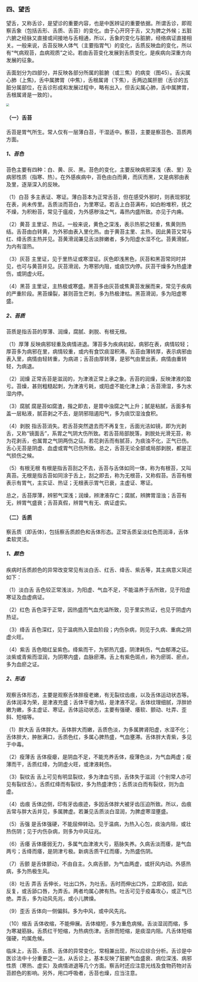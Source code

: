 ### 四、望舌

望舌，又称舌诊，是望诊的重要内容，也是中医辨证的重要依据。所谓舌诊，即观察舌象（包括舌形、舌质、舌苔）的变化。由于心开窍于舌，又为脾之外候；五脏六腑之经脉又直接或间接地与舌相通，所以，舌象的变化与脏腑，经络病证直接相关。一般来说，舌苔反映人体气（主要指胃气）的变化，舌质反映血的变化，所以有“气病观苔，血病观质”之论。若由舌苔变化发展到舌质变化，是疾病向深重方向发展的征象。

舌面划分为四部分，并反映各部分所属的脏腑（或三焦）的病变（图45）。舌尖属心肺（上焦)，舌中属脾胃（中焦），舌根属肾（下焦），舌两边属肝胆（舌诊的五脏分属部位，在舌诊形成和发展过程中，略有出入，但舌尖属心肺，舌中属脾胃，舌根属肾是一致的）。

<img src="./img/5图45-2.jpg" style="zoom:50%;" />

#### （一）舌苔

舌苔是胃气所生。常人仅有一层薄白苔，干湿适中。察苔，主要是察苔色、苔质两方面。

##### 1、苔色

苔色主要有四种：白、黄、灰、黑。苔色的变化，主要反映病邪深浅（表、里）及病邪性质（指寒、热）。在外感疾病中，苔色由白而黄，而灰而黑，又是病邪由表及里，逐渐深入的反映。

（1）白苔  多主表证、寒证。薄白苔本为正常舌苔，但在感受外邪时，则表现邪犹在表，尚未传里。舌质淡而苔白，为里寒证。若舌上白苔满布，如白粉堆积，抚之不燥，为积粉苔，常见于瘟疫，为外感秽浊之气，毒热内盛所致。亦见于内痈。

（2）黄苔  主里证、热证。一般来说，黄色之深浅，表示热邪之轻重，焦黄则热结。舌苔由白转黄，为外邪由表入里化热。由于黄苔主里、主热，因此黄苔又常与红、绛舌质主热并见。苔黄滑润兼见舌淡胖嫩者，多为阳虚水湿不化。苔黄滑腻，为内有湿热。

（3）灰苔  主里证，见于里热证或寒湿证。灰色即浅黑色，灰苔和黑苔常同时并见，也可与黄苔并见。灰苔滑润，为寒邪内阻，或痰饮内停。灰苔干燥多为热盛津伤，或阴虚火旺。

（4）黑苔  主里证，主热极或寒盛。黑苔多由灰苔或焦黄苔发展而来，常见于疾病的严重阶段。黑苔燥裂，甚则苔生芒刺，多为热极津枯。黑苔滑润，多为阳虚寒盛。

##### 2、苔质

苔质是指舌苔的厚薄、润燥，腐腻、剥脱、有根无根。

（1）厚薄  反映病邪轻重及病情进退。薄苔多为疾病初起，病邪在表，病情较轻；厚苔多为病邪在里，病情较重，或内有食饮痰湿积滞。舌苔由薄转厚，表示病邪由表入里，病情由轻转重，为病进；舌苔由厚转薄，是邪气由里出表，病情由重转轻，为病退。

（2）润燥  正常舌苔是滋润的，为津液正常上承之象。舌苔的润燥，反映津液的盈亏。苔燥，甚则粗糙起刺，为津液亏耗，或阳虚不能化津上承；舌苔滑湿，多为水湿内停。

（3）腐腻  腐是苔如腐渣，揩之即去，是胃中浊腐之气上升；腻是粘腻，舌面多有盖一层粘液，腻苔剥之不去，是阴邪阻遏阳气，多为痰饮湿浊食积。

（4）剥脱  指舌苔消失。若舌苔突然退去而不再复生，舌面光洁如镜，即为光剥舌，又称“镜面舌”，系胃之气阴大伤所致。若舌苔局部脱落，剥脱处光滑无苔，称为花剥舌，也属胃之气阴两伤之征。若花剥舌而有腻苔，为痰浊不化，正气已伤。舌心无苔是阴虚、血虚或胃气已伤所致。总之，舌苔无论全部或局部剥脱，都是正气损伤之候。

（5）有根无根  有根是指舌苔刮之不去，舌苔与舌体如同一体，称为有根苔，又叫真苔。无根是指舌苔如同涂于舌上，刮之即去，称为无根苔，又称假苔。舌苔有根表示有胃气，主实证、热证；无根表示胃气已衰，主虚证、寒证。

总之，舌苔厚薄，辨邪气深浅；润燥，辨津液存亡；腐腻，辨脾胃湿浊；舌苔有无，辨胃气盛衰；舌苔真假，辨胃气有无、病证虚实。

#### （二）舌质

察舌质（即舌体)，包括察舌质颜色和舌体形态。正常舌质呈淡红色而润泽，舌体柔软灵活。

##### 1、颜色

疾病时舌质颜色的异常改变常见有淡白舌、红舌、绛舌、紫舌等，其主病意义简述如下：

（1）淡白舌  舌色较正常浅淡，为阳虚、气血不足，不能温养于舌所致，见于阳虚寒证及血虚病证。

（2）红色  舌色深于正常，因热盛而气血充溢所致，见于里实热证，也见于阴虚内热证。

（3）绛舌  舌色深红，见于温病热入营血阶段；内伤杂病，则见于久病、重病之阴虚火旺。

（4）紫舌  舌色暗红呈紫色。绛紫而干，为邪热亢盛，阴津耗伤，气血郁滞之征。淡紫或青紫而湿润，为阴寒内盛，血脉瘀滞。舌上有紫色斑点，称为瘀斑、瘀点，多为血瘀之证。

##### 2、形态

观察舌体形态，主要是观察舌体胖瘦老嫩，有无裂纹齿痕，以及舌体运动状态等。舌体润泽为荣，是津液充盛；舌体干瘪为枯，是津液不足。舌体纹理细腻，浮胖娇嫩为嫩，多主虚证、寒证。舌体运动状态，主要有强硬、痿软、颤动、吐弄、歪斜、短缩等。

（1）胖大舌  舌体胖大。舌体胖大而嫩，舌质色淡，为多属脾肾阳虚，水湿不化；舌体胖大，肿胀满口，舌质色红，多属心脾热盛，气血壅滞。舌体胖大青紫，多见于中毒。

（2）瘦薄舌  舌体瘦瘪，是阴血不足，不能充养舌体，瘦薄色淡，为气血两虚；瘦薄而干，舌质红绛，为阴虚火旺，或津液耗伤。

（3）裂纹舌  舌上可见有明显裂纹，多为津血亏损，舌体失于滋润（个别常人亦可见有裂纹舌）。舌质红绛而有裂纹，多为热盛津伤；舌质淡白而有裂纹，则为血虚。

（4）齿痕  舌体边侧，印有牙齿痕迹，多因舌体胖大被牙齿压迫所致。所以，齿痕舌常与胖大舌并见，多属脾虚。若兼见舌质淡白湿润，为脾虚寒湿壅盛。

（5）舌强  是舌体强硬，不能屈伸转动。见于温病，为热入心包，痰浊内阻，或壮热伤阴；见于内伤杂病，则多为中风征兆。

（6）舌痿  舌体痿弱无力，多属气血津液大亏，筋脉失养。久病舌淡而痿，是气血两亏；舌绛而痿，是阴津亏极。新病舌质干红而痿，为热盛伤阴。

（7）舌颤  是舌体颤动，不由自主。久病舌颤，为气血两虚，或肝风内动。外感热病，多为热极生风。

（8）吐舌  弄舌  舌伸长，吐出口外，为吐舌。舌时而伸出口外，立即收回，如此反复，或舌舔口唇，为弄舌。两者均属心脾有热。吐舌可见于疫毒攻心，或正气已绝。弄舌，多为动风先兆，或小儿脾燥。

（9）歪舌  舌体向一侧偏斜。多为中风，或中风先兆。

（10）缩舌  舌体收缩，不能伸展。舌体缩短，多为重危病候。舌淡湿润而缩，多为寒凝筋脉。舌质红干短缩，为热病伤津。舌胖而短缩，是痰湿内阻。凡舌体短缩强硬，均属危候。

临床上，舌苔、舌质、舌体的异常变化，常相兼出现，所以应综合分析。舌诊是中医诊法中十分重要之一法，从舌诊上，基本反映了脏腑气血盛衰、病位深浅、病邪性质（寒热、虚实）及病情进退等几个方面。察舌时还应注意光线及食物药物对舌苔颜色的影响。另外，用口呼吸者，舌苔也燥，应当注意。
